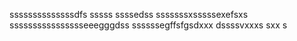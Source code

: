 ssssssssssssssdfs
sssss
ssssedss
sssssssxsssssexefsxs
sssssssssssssssseeegggdss
ssssssegffsfgsdxxx
dssssvxxxs
sxx
s
